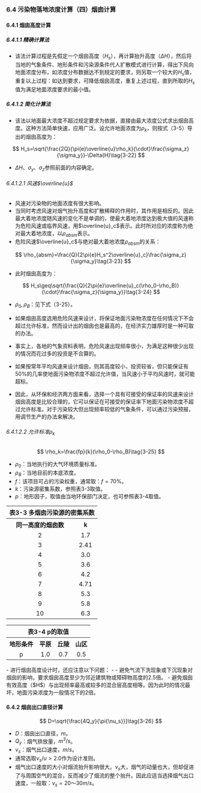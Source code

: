 ### 6.4 污染物落地浓度计算（四）烟囱计算

#### 6.4.1 烟囱高度计算

##### 6.4.1.1 精确计算法

- 该法计算过程是先假定一个烟囱高度（$H_s$），再计算抬升高度（$\Delta{H}$），然后将当地的气象条件、地形条件和污染源条件代人扩散模式进行计算，得出下风向地面浓度分布，如浓度分布数据达不到规定的要求，则另取一个较大的$H_s$值，重复以上过程：如达到要求，可降低烟囱高度，重复上述过程，直到所取的$H_s$值为满足地面浓度要求的最小值。

##### 6.4.1.2 简化计算法

- 该法以地面最大浓度不超过规定要求为依据，直接由最大浓度公式求出烟囱高度。这种方法简单快速，应用广泛。设允许地面浓度为$\rho_k$，则按式（3-5）导出的烟囱高度为：

$$
H_s=\sqrt{\frac{2Q}{\pi{e}\overline{u}\rho_k}{\cdot}\frac{\sigma_z}{\sigma_y}}-\Delta{H}\tag{3-22}
$$

- $\Delta{H}、\sigma_y、\sigma_z$参照前面的内容确定。

###### 6.4.1.2.1 风速$\overline{u}$

- 风速对污染物的地面浓度有很大影响。
- 当同时考虑风速对烟气抬升高度和扩散稀释的作用时，其作用是相反的。因此最大着地浓度随风速的变化不是单调的，使最大着地浓度达到极大值的风速称为危险风速或临界风速，用$\overline{u}_c$表示。此时所对应的浓度称为绝对最大着地浓度，以$\rho_{absm}$表示。
- 危险风速$\overline{u}_c$与绝对最大着地浓度$\rho_{absm}$的关系：

$$
\rho_{absm}=\frac{Q}{2\pi{e}H_s^2\overline{u}_c}\frac{\sigma_z}{\sigma_y}\tag{3-23}
$$

- 此时烟囱高度为：

$$
H_s\geq\sqrt{\frac{Q}{2\pi{e}\overline{u}_c(\rho_0-\rho_B)}{\cdot}\frac{\sigma_z}{\sigma_y}}\tag{3-24}
$$

- $\rho_0,\rho_B$：见下式（3-25）。

- 如果烟囱高度选用危险风速来设计，将保证地面污染物浓度在任何情况下不会超过允许标准，然而设计出的烟囱也是最高的，在经济实力雄厚时是一种可取的办法。
- 事实上，各地的气象资料表明，危险风速出现频率很小，为满足这种很少出现的情况而花过多的投资是不合算的。
- 如果按常年平均风速来设计烟囱，则其高度较小，投资较省，但只能保证有50%的几率使地面污染物浓度不超过允许值，当风速小于平均风速时，就可能超标。
- 因此，从环保和经济两方面来看，选择一个具有可接受的保证率的风速来设计烟囱高度是比较合理的，它可以保证在可接受的保证率下地面污染物浓度不超过允许标准。对于污染较大但出现频率较低的气象条件，可以通过污染预报，用调节生产的办法来解决。

###### 6.4.1.2.2 允许标准$\rho_k$

$$
\rho_k=\frac{fp}{k}(\rho_0-\rho_B)\tag{3-25}
$$

- $\rho_0$：当地执行的大气环境质量标准。
- $\rho_B$：当地目前的本底浓度。
- $f$：该项目可占的污染权重，通常取：$f=70\%$。
- $k$：污染源密集系数，参照表3-3取值。
- $p$：地形因子，取值由当地环保部门决定，也可参照表3-4取值。

<table>
	<tr>
		<th colspan=2 style="text-align:center">表3-3 多烟囱污染源的密集系数</th>
	</tr>
	<tr>
		<th style="text-align:center">同一高度的烟囱数</th>
		<th style="text-align:center">k</th>
	</tr>
	<tr>
		<td style="text-align:center">2</td>
		<td style="text-align:center">1.7</td>
	</tr>
	<tr>
		<td style="text-align:center">3</td>
		<td style="text-align:center">2.41</td>
	</tr>	
	<tr>
		<td style="text-align:center">4</td>
		<td style="text-align:center">3.0</td>
	</tr>	
 	<tr>
		<td style="text-align:center">5</td>
		<td style="text-align:center">3.6</td>
	</tr>	
 	<tr>
		<td style="text-align:center">6</td>
		<td style="text-align:center">4.2</td>
	</tr>	
	<tr>
		<td style="text-align:center">7</td>
		<td style="text-align:center">4.71</td>
	</tr>	
	<tr>
		<td style="text-align:center">8</td>
		<td style="text-align:center">5.3</td>
	</tr>	 
	<tr>
		<td style="text-align:center">9</td>
		<td style="text-align:center">5.8</td>
	</tr>
	<tr>
		<td style="text-align:center">10</td>
		<td style="text-align:center">6.3</td>
	</tr>    
</table>

<table>
	<tr>
		<th colspan=4 style="text-align:center">表3-4 p的取值</th>
	</tr>
	<tr>
		<th style="text-align:center">地形条件</th>
		<th style="text-align:center">平原</th>
		<th style="text-align:center">丘陵</th>
		<th style="text-align:center">山区</th>
	</tr>
	<tr>
		<td style="text-align:center">p</td>
		<td style="text-align:center">1.0</td>
		<td style="text-align:center">0.7</td>
		<td style="text-align:center">0.5</td>
	</tr>	
</table>
- 进行烟囱高度设计时，还应注意以下问题：
- - 避免气流下洗现象或下沉现象对烟囱的影响，要求烟囱高度至少为邻近建筑物或障碍物高度的2.5倍。
  - 避免烟囱有效高度（$H$）与出现频率最高或较多的混合层高度相等。因为此时的情况最坏，地面污染浓度为一般情况下的2倍。

#### 6.4.2 烟囱出口直径计算

$$
D=\sqrt{\frac{4Q_y}{\pi{\nu_s}}}\tag{3-26}
$$

- $D$：烟囱出口直径，$m$。
- $Q_y$：烟气排放量，$m^3/s$。
- $\nu_s$：烟气出口速度，$m/s$。
- 通常选取$\nu_s/u>2.0$作为设计准则。
- 烟气出口速度的大小对烟流抬升影响很大。$\nu_s$大，烟气的动量也大，但却促进了与周围空气的混合，反而减少了烟流的整个抬升。因此应适当选择烟气出口速度，一般取：$\nu_s=20～30m/s$。
